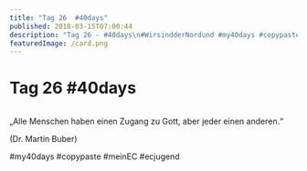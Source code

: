 ```yaml
---
title: "Tag 26  #40days"
published: 2018-03-15T07:00:44
description: "Tag 26 - #40days\n#WirsindderNordund #my40days #copypaste #meinEC #ecjugend"
featuredImage: /card.png
---
```


# Tag 26  #40days

<img loading="lazy" src="/old/40DAYS_03-15_WITH-tag-26.jpg" alt>

&#8222;Alle Menschen haben einen Zugang zu Gott, aber jeder einen anderen.&#8220;

(Dr. Martin Buber)

#my40days #copypaste #meinEC #ecjugend